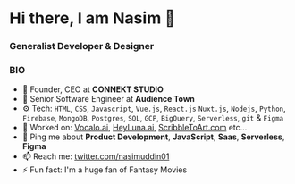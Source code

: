 # Hi there, I am Nasim 👋

### Generalist Developer & Designer

### BIO

- 🏢 Founder, CEO at **CONNEKT STUDIO**
- 🏢 Senior Software Engineer at **Audience Town**
- ⚙️ Tech: `HTML`, `CSS`, `Javascript`, `Vue.js`, `React.js` `Nuxt.js`, `Nodejs`, `Python`, `Firebase`, `MongoDB`, `Postgres`, `SQL`, `GCP`, `BigQuery`, `Serverless`,
  `git` & `Figma`
- 💅 Worked on: [Vocalo.ai](https://vocalo.ai), [HeyLuna.ai](https://heyluna.ai),
  [ScribbleToArt.com](https://scribbletoart.com) etc…
- 💬 Ping me about **Product Development**, **JavaScript**, **Saas**, **Serverless**, **Figma**
- 📫 Reach me: [twitter.com/nasimuddin01](https://twitter.com/nasimuddin01)
- ⚡️ Fun fact: I'm a huge fan of Fantasy Movies
